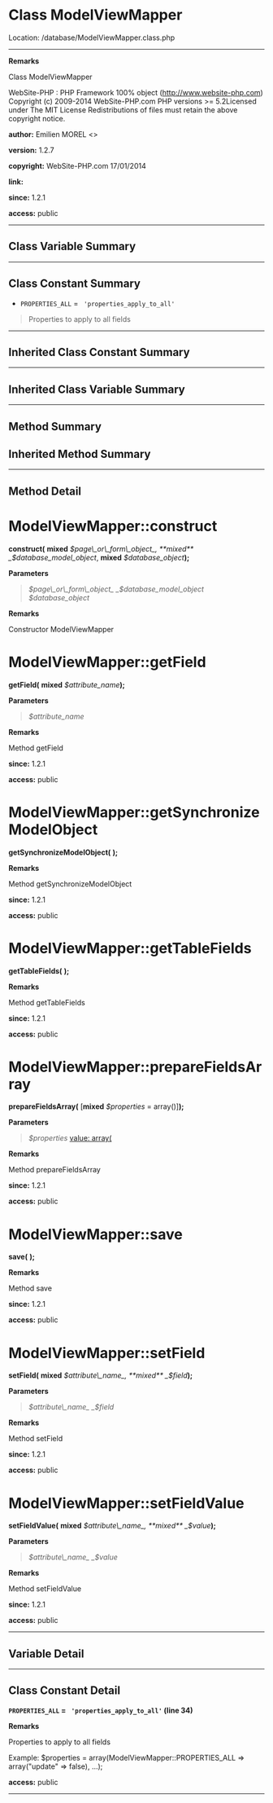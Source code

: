 # Class ModelViewMapper #





Location: /database/ModelViewMapper.class.php


---



**Remarks**

Class ModelViewMapper


WebSite-PHP : PHP Framework 100% object (http://www.website-php.com)  Copyright (c) 2009-2014 WebSite-PHP.com  PHP versions >= 5.2Licensed under The MIT License  Redistributions of files must retain the above copyright notice.


**author:** Emilien MOREL <>

**version:** 1.2.7

**copyright:** WebSite-PHP.com 17/01/2014

**link:**

**since:** 1.2.1

**access:** public



---

## Class Variable Summary ##


---

## Class Constant Summary ##

  * `PROPERTIES_ALL` = ` 'properties_apply_to_all'`

> Properties to apply to all fields


---

## Inherited Class Constant Summary ##



---

## Inherited Class Variable Summary ##



---

## Method Summary ##


## Inherited Method Summary ##


---

## Method Detail ##



# ModelViewMapper::construct #

**construct(**
**mixed**
_$page\_or\_form\_object_, **mixed**
_$database\_model\_object_, **mixed**
_$database\_object_**);**





**Parameters**
> _$page\_or\_form\_object_
> _$database\_model\_object_
> _$database\_object_

**Remarks**

Constructor ModelViewMapper




# ModelViewMapper::getField #

**getField(**
**mixed**
_$attribute\_name_**);**





**Parameters**
> _$attribute\_name_

**Remarks**

Method getField


**since:** 1.2.1

**access:** public



# ModelViewMapper::getSynchronizeModelObject #

**getSynchronizeModelObject(**
**);**





**Remarks**

Method getSynchronizeModelObject


**since:** 1.2.1

**access:** public



# ModelViewMapper::getTableFields #

**getTableFields(**
**);**





**Remarks**

Method getTableFields


**since:** 1.2.1

**access:** public



# ModelViewMapper::prepareFieldsArray #

**prepareFieldsArray(**
[**mixed**
_$properties_ = array()]**);**





**Parameters**
> _$properties_ [value: array(](default.md)

**Remarks**

Method prepareFieldsArray


**since:** 1.2.1

**access:** public



# ModelViewMapper::save #

**save(**
**);**





**Remarks**

Method save


**since:** 1.2.1

**access:** public



# ModelViewMapper::setField #

**setField(**
**mixed**
_$attribute\_name_, **mixed**
_$field_**);**





**Parameters**
> _$attribute\_name_
> _$field_

**Remarks**

Method setField


**since:** 1.2.1

**access:** public



# ModelViewMapper::setFieldValue #

**setFieldValue(**
**mixed**
_$attribute\_name_, **mixed**
_$value_**);**





**Parameters**
> _$attribute\_name_
> _$value_

**Remarks**

Method setFieldValue


**since:** 1.2.1

**access:** public




---


## Variable Detail ##


---

## Class Constant Detail ##

**`PROPERTIES_ALL` = ` 'properties_apply_to_all'` (line 34)**


**Remarks**

Properties to apply to all fields


Example: $properties = array(ModelViewMapper::PROPERTIES\_ALL =>  							array(&quot;update&quot; => false), ...);


**access:** public




---
